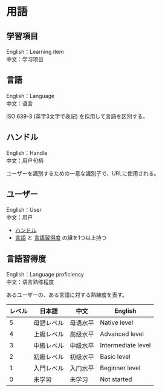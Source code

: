 # 用語

## 学習項目

English：Learning item<br>
中文：学习项目

## 言語

English：Language<br>
中文：语言

ISO 639-3 (英字3文字で表記) を採用して言語を区別する。

## ハンドル

English：Handle<br>
中文：用户句柄

ユーザーを識別するための一意な識別子で、URLに使用される。

## ユーザー

English：User<br>
中文：用户

- [ハンドル](#ハンドル)
- [言語](#言語) と [言語習得度](#言語習得度) の組を1つ以上持つ

## 言語習得度

English：Language proficiency<br>
中文：语言熟练程度

あるユーザーの、ある言語に対する熟練度を表す。

| レベル | 日本語 | 中文 | English |
| --- | --- | --- | --- |
| 5 | 母語レベル | 母语水平 | Native level |
| 4 | 上級レベル | 高级水平 | Advanced level |
| 3 | 中級レベル | 中级水平 | Intermediate level |
| 2 | 初級レベル | 初级水平 | Basic level |
| 1 | 入門レベル | 入门水平 | Beginner level |
| 0 | 未学習 | 未学习 | Not started |
